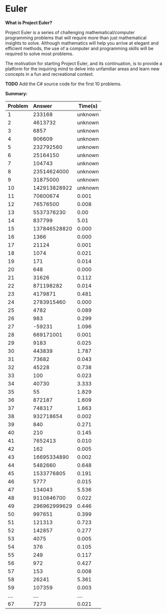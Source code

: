 Euler
=====

**What is Project Euler?**

Project Euler is a series of challenging mathematical/computer programming problems that will require more than just mathematical insights to solve. Although mathematics will help you arrive at elegant and efficient methods, the use of a computer and programming skills will be required to solve most problems.

The motivation for starting Project Euler, and its continuation, is to provide a platform for the inquiring mind to delve into unfamiliar areas and learn new concepts in a fun and recreational context. 

**TODO**
Add the C# source code for the first 10 problems.

**Summary:**

| Problem | Answer | Time(s) | 
|:------------ |:---------------| -----|
|1|233168|unknown|
|2|4613732|unknown|
|3|6857|unknown|
|4|906609|unknown|
|5|232792560|unknown|
|6|25164150|unknown|
|7|104743|unknown|
|8|23514624000|unknown|
|9|31875000|unknown|
|10|142913828922|unknown|
|11|70600674|0.001|
|12|76576500|0.008|
|13|5537376230|0.00|
|14|837799|5.01|
|15|137846528820|0.000|
|16|1366|0.000|
|17|21124|0.001|
|18|1074|0.021|
|19|171|0.014|
|20|648|0.000|
|21|31626|0.112|
|22|871198282|0.014|
|23|4179871|0.481|
|24|2783915460|0.000|
|25|4782|0.089|
|26|983|0.299|
|27|-59231|1.096|
|28|669171001|0.001|
|29|9183|0.025|
|30|443839|1.787|
|31|73682|0.043|
|32|45228|0.738|
|33|100|0.023|
|34|40730|3.333|
|35|55|1.829|
|36|872187|1.609|
|37|748317|1.663|
|38|932718654|0.002|
|39|840|0.271|
|40|210|0.145|
|41|7652413|0.010|
|42|162|0.005|
|43|16695334890|0.002|
|44|5482660|0.648|
|45|1533776805|0.191|
|46|5777|0.015|
|47|134043|5.536|
|48|9110846700|0.022|
|49|296962999629|0.446|
|50|997651|0.399|
|51|121313|0.723|
|52|142857|0.277|
|53|4075|0.005|
|54|376|0.105|
|55|249|0.117|
|56|972|0.427|
|57|153|0.008|
|58|26241|5.361|Too slow. Normal time compared with most of the solutions of other people|
|59|107359|0.003|
|....|....|....|
|67|7273|0.021|
